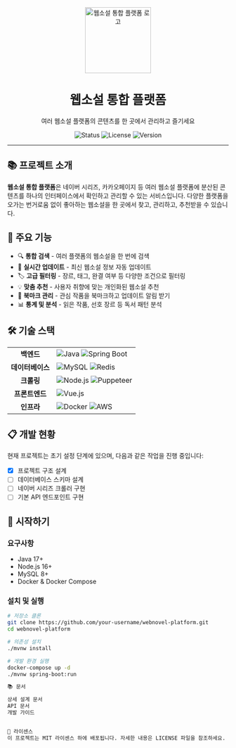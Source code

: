<div align="center">
  <img src="https://via.placeholder.com/150?text=WebNovel" alt="웹소설 통합 플랫폼 로고" width="150" height="150">
  <h1>웹소설 통합 플랫폼</h1>
  <p>여러 웹소설 플랫폼의 콘텐츠를 한 곳에서 관리하고 즐기세요</p>
  
  <div>
    <img src="https://img.shields.io/badge/status-development-blue" alt="Status">
    <img src="https://img.shields.io/badge/license-MIT-green" alt="License">
    <img src="https://img.shields.io/badge/version-0.1.0-orange" alt="Version">
  </div>
</div>

---

## 📚 프로젝트 소개

**웹소설 통합 플랫폼**은 네이버 시리즈, 카카오페이지 등 여러 웹소설 플랫폼에 분산된 콘텐츠를 하나의 인터페이스에서 확인하고 관리할 수 있는 서비스입니다. 다양한 플랫폼을 오가는 번거로움 없이 좋아하는 웹소설을 한 곳에서 찾고, 관리하고, 추천받을 수 있습니다.

## 🎯 주요 기능

- 🔍 **통합 검색** - 여러 플랫폼의 웹소설을 한 번에 검색
- 🔄 **실시간 업데이트** - 최신 웹소설 정보 자동 업데이트
- 🏷️ **고급 필터링** - 장르, 태그, 완결 여부 등 다양한 조건으로 필터링
- 💡 **맞춤 추천** - 사용자 취향에 맞는 개인화된 웹소설 추천
- 🔖 **북마크 관리** - 관심 작품을 북마크하고 업데이트 알림 받기
- 📊 **통계 및 분석** - 읽은 작품, 선호 장르 등 독서 패턴 분석

## 🛠️ 기술 스택

<table>
  <tr>
    <td align="center"><strong>백엔드</strong></td>
    <td>
      <img src="https://img.shields.io/badge/Java-007396?style=flat&logo=java&logoColor=white" alt="Java">
      <img src="https://img.shields.io/badge/Spring_Boot-6DB33F?style=flat&logo=spring-boot&logoColor=white" alt="Spring Boot">
    </td>
  </tr>
  <tr>
    <td align="center"><strong>데이터베이스</strong></td>
    <td>
      <img src="https://img.shields.io/badge/MySQL-4479A1?style=flat&logo=mysql&logoColor=white" alt="MySQL">
      <img src="https://img.shields.io/badge/Redis-DC382D?style=flat&logo=redis&logoColor=white" alt="Redis">
    </td>
  </tr>
  <tr>
    <td align="center"><strong>크롤링</strong></td>
    <td>
      <img src="https://img.shields.io/badge/Node.js-339933?style=flat&logo=node.js&logoColor=white" alt="Node.js">
      <img src="https://img.shields.io/badge/Puppeteer-40B5A4?style=flat&logo=puppeteer&logoColor=white" alt="Puppeteer">
    </td>
  </tr>
  <tr>
    <td align="center"><strong>프론트엔드</strong></td>
    <td>
      <img src="https://img.shields.io/badge/Vue.js-4FC08D?style=flat&logo=vue.js&logoColor=white" alt="Vue.js">
    </td>
  </tr>
  <tr>
    <td align="center"><strong>인프라</strong></td>
    <td>
      <img src="https://img.shields.io/badge/Docker-2496ED?style=flat&logo=docker&logoColor=white" alt="Docker">
      <img src="https://img.shields.io/badge/AWS-232F3E?style=flat&logo=amazon-aws&logoColor=white" alt="AWS">
    </td>
  </tr>
</table>

## 📋 개발 현황

현재 프로젝트는 초기 설정 단계에 있으며, 다음과 같은 작업을 진행 중입니다:

- [x] 프로젝트 구조 설계
- [ ] 데이터베이스 스키마 설계
- [ ] 네이버 시리즈 크롤러 구현
- [ ] 기본 API 엔드포인트 구현

## 🚀 시작하기

### 요구사항

- Java 17+
- Node.js 16+
- MySQL 8+
- Docker & Docker Compose

### 설치 및 실행

```bash
# 저장소 클론
git clone https://github.com/your-username/webnovel-platform.git
cd webnovel-platform

# 의존성 설치
./mvnw install

# 개발 환경 실행
docker-compose up -d
./mvnw spring-boot:run

📚 문서

상세 설계 문서
API 문서
개발 가이드


📄 라이센스
이 프로젝트는 MIT 라이센스 하에 배포됩니다. 자세한 내용은 LICENSE 파일을 참조하세요.
